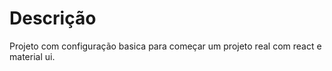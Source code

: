 # Descrição

Projeto com configuração basica para começar um projeto real com react e material ui. 

